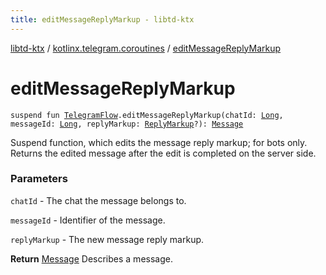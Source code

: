 ```yaml
---
title: editMessageReplyMarkup - libtd-ktx
---
```


[libtd-ktx](../index.html) / [kotlinx.telegram.coroutines](index.html) / [editMessageReplyMarkup](./edit-message-reply-markup.html)

# editMessageReplyMarkup

`suspend fun `[`TelegramFlow`](../kotlinx.telegram.core/-telegram-flow/index.html)`.editMessageReplyMarkup(chatId: `[`Long`](https://kotlinlang.org/api/latest/jvm/stdlib/kotlin/-long/index.html)`, messageId: `[`Long`](https://kotlinlang.org/api/latest/jvm/stdlib/kotlin/-long/index.html)`, replyMarkup: `[`ReplyMarkup`](https://tdlibx.github.io/td/docs/org/drinkless/td/libcore/telegram/TdApi.ReplyMarkup.html)`?): `[`Message`](https://tdlibx.github.io/td/docs/org/drinkless/td/libcore/telegram/TdApi.Message.html)

Suspend function, which edits the message reply markup; for bots only. Returns the edited message
after the edit is completed on the server side.

### Parameters

`chatId` - The chat the message belongs to.

`messageId` - Identifier of the message.

`replyMarkup` - The new message reply markup.

**Return**
[Message](https://tdlibx.github.io/td/docs/org/drinkless/td/libcore/telegram/TdApi.Message.html) Describes a message.

